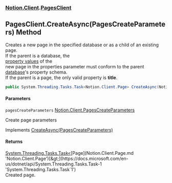 ### [Notion.Client](Notion.Client.md 'Notion.Client').[PagesClient](Notion.Client.PagesClient.md 'Notion.Client.PagesClient')

## PagesClient.CreateAsync(PagesCreateParameters) Method

Creates a new page in the specified database or as a child of an existing page.  
If the parent is a database, the  
[property values](https://developers.notion.com/reference-link/page#property-value-object 'https://developers.notion.com/reference-link/page#property-value-object') of the  
new page in the properties parameter must conform to the parent  
[database](https://developers.notion.com/reference-link/database 'https://developers.notion.com/reference-link/database')'s property schema.  
If the parent is a page, the only valid property is <strong>title</strong>.

```csharp
public System.Threading.Tasks.Task<Notion.Client.Page> CreateAsync(Notion.Client.PagesCreateParameters pagesCreateParameters);
```
#### Parameters

<a name='Notion.Client.PagesClient.CreateAsync(Notion.Client.PagesCreateParameters).pagesCreateParameters'></a>

`pagesCreateParameters` [Notion.Client.PagesCreateParameters](https://docs.microsoft.com/en-us/dotnet/api/Notion.Client.PagesCreateParameters 'Notion.Client.PagesCreateParameters')

Create page parameters

Implements [CreateAsync(PagesCreateParameters)](Notion.Client.IPagesClient.CreateAsync(Notion.Client.PagesCreateParameters).md 'Notion.Client.IPagesClient.CreateAsync(Notion.Client.PagesCreateParameters)')

#### Returns
[System.Threading.Tasks.Task&lt;](https://docs.microsoft.com/en-us/dotnet/api/System.Threading.Tasks.Task-1 'System.Threading.Tasks.Task`1')[Page](Notion.Client.Page.md 'Notion.Client.Page')[&gt;](https://docs.microsoft.com/en-us/dotnet/api/System.Threading.Tasks.Task-1 'System.Threading.Tasks.Task`1')  
Created page.